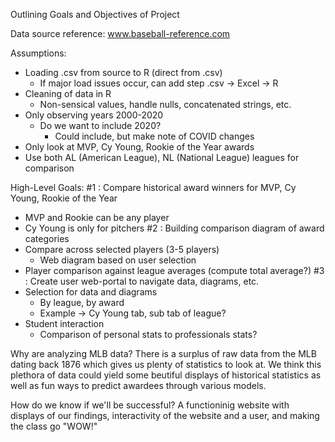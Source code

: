Outlining Goals and Objectives of Project

Data source reference: www.baseball-reference.com

Assumptions:
- Loading .csv from source to R (direct from .csv)
    - If major load issues occur, can add step .csv -> Excel -> R
- Cleaning of data in R
    - Non-sensical values, handle nulls, concatenated strings, etc.
- Only observing years 2000-2020
    - Do we want to include 2020?
        - Could include, but make note of COVID changes
- Only look at MVP, Cy Young, Rookie of the Year awards
- Use both AL (American League), NL (National League) leagues for comparison


High-Level Goals:
#1 : Compare historical award winners for MVP, Cy Young, Rookie of the Year
  - MVP and Rookie can be any player
  - Cy Young is only for pitchers
#2 : Building comparison diagram of award categories
  - Compare across selected players (3-5 players)
      - Web diagram based on user selection
  - Player comparison against league averages (compute total average?)
#3 : Create user web-portal to navigate data, diagrams, etc.
  - Selection for data and diagrams
      - By league, by award
      - Example -> Cy Young tab, sub tab of league?
  - Student interaction
      - Comparison of personal stats to professionals stats?


Why are analyzing MLB data?
There is a surplus of raw data from the MLB dating back 1876 which gives us plenty of statistics to look at.  We think this plethora of data could yield some beutiful displays of historical statistics as well as fun ways to predict awardees through various models.

How do we know if we'll be successful?
A functioninig website with displays of our findings, interactivity of the website and a user, and making the class go "WOW!"






